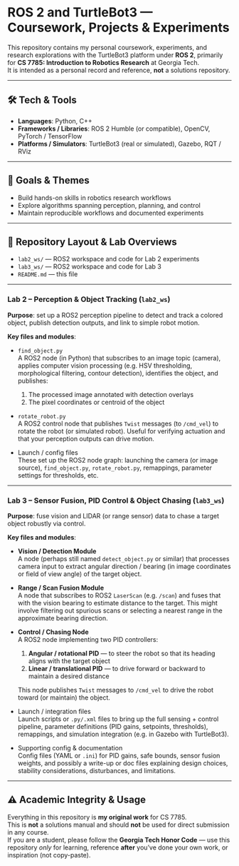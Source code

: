 # ROS 2 and TurtleBot3 — Coursework, Projects & Experiments

This repository contains my personal coursework, experiments, and research explorations with the TurtleBot3 platform under **ROS 2**, primarily for **CS 7785: Introduction to Robotics Research** at Georgia Tech.  
It is intended as a personal record and reference, **not** a solutions repository.

---

## 🛠️ Tech & Tools

- **Languages**: Python, C++
- **Frameworks / Libraries**: ROS 2 Humble (or compatible), OpenCV, PyTorch / TensorFlow
- **Platforms / Simulators**: TurtleBot3 (real or simulated), Gazebo, RQT / RViz

---

## 🚀 Goals & Themes

- Build hands-on skills in robotics research workflows  
- Explore algorithms spanning perception, planning, and control  
- Maintain reproducible workflows and documented experiments  

---

## 📂 Repository Layout & Lab Overviews

- `lab2_ws/` — ROS2 workspace and code for Lab 2 experiments  
- `lab3_ws/` — ROS2 workspace and code for Lab 3  
- `README.md` — this file  

---

### Lab 2 – Perception & Object Tracking (`lab2_ws`)

**Purpose**: set up a ROS2 perception pipeline to detect and track a colored object, publish detection outputs, and link to simple robot motion.

**Key files and modules**:

- `find_object.py`  
  A ROS2 node (in Python) that subscribes to an image topic (camera), applies computer vision processing (e.g. HSV thresholding, morphological filtering, contour detection), identifies the object, and publishes:
  1. The processed image annotated with detection overlays  
  2. The pixel coordinates or centroid of the object  

- `rotate_robot.py`  
  A ROS2 control node that publishes `Twist` messages (to `/cmd_vel`) to rotate the robot (or simulated robot). Useful for verifying actuation and that your perception outputs can drive motion.

- Launch / config files  
  These set up the ROS2 node graph: launching the camera (or image source), `find_object.py`, `rotate_robot.py`, remappings, parameter settings for thresholds, etc.

---

### Lab 3 – Sensor Fusion, PID Control & Object Chasing (`lab3_ws`)

**Purpose**: fuse vision and LIDAR (or range sensor) data to chase a target object robustly via control.

**Key files and modules**:

- **Vision / Detection Module**  
  A node (perhaps still named `detect_object.py` or similar) that processes camera input to extract angular direction / bearing (in image coordinates or field of view angle) of the target object.

- **Range / Scan Fusion Module**  
  A node that subscribes to ROS2 `LaserScan` (e.g. `/scan`) and fuses that with the vision bearing to estimate distance to the target. This might involve filtering out spurious scans or selecting a nearest range in the approximate bearing direction.

- **Control / Chasing Node**  
  A ROS2 node implementing two PID controllers:
  1. **Angular / rotational PID** — to steer the robot so that its heading aligns with the target object  
  2. **Linear / translational PID** — to drive forward or backward to maintain a desired distance  

  This node publishes `Twist` messages to `/cmd_vel` to drive the robot toward (or maintain) the object.

- Launch / integration files  
  Launch scripts or `.py/.xml` files to bring up the full sensing + control pipeline, parameter definitions (PID gains, setpoints, thresholds), remappings, and simulation integration (e.g. in Gazebo with TurtleBot3).

- Supporting config & documentation  
  Config files (YAML or `.ini`) for PID gains, safe bounds, sensor fusion weights, and possibly a write-up or doc files explaining design choices, stability considerations, disturbances, and limitations.

---

## ⚠️ Academic Integrity & Usage

Everything in this repository is **my original work** for CS 7785.  
This is **not** a solutions manual and should **not** be used for direct submission in any course.  
If you are a student, please follow the **Georgia Tech Honor Code** — use this repository *only* for learning, reference **after** you’ve done your own work, or inspiration (not copy-paste).

